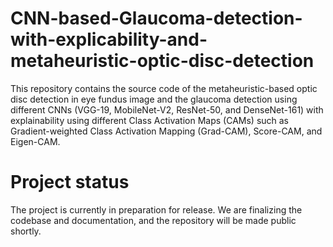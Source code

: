# CNN-based-Glaucoma-detection-with-explicability-and-metaheuristic-optic-disc-detection
This repository contains the source code of the metaheuristic-based optic disc detection in eye fundus image and the glaucoma detection using different CNNs (VGG-19, MobileNet-V2, ResNet-50, and DenseNet-161) with explainability using different Class Activation Maps (CAMs) such as Gradient-weighted Class Activation
Mapping (Grad-CAM), Score-CAM, and Eigen-CAM.

# Project status
The project is currently in preparation for release. We are finalizing the codebase and documentation, and the repository will be made public shortly.
